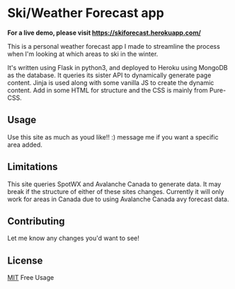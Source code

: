# Ski/Weather Forecast app
**For a live demo, please visit https://skiforecast.herokuapp.com/**

This is a personal weather forecast app I made to streamline the process when I'm looking at which areas to ski in the winter. 

It's written using Flask in python3, and deployed to Heroku using MongoDB as the database. It queries its sister API to dynamically generate page content. Jinja is used along with some vanilla JS to create the dynamic content. Add in some HTML for structure and the CSS is mainly from Pure-CSS.

## Usage

Use this site as much as youd like!! :) message me if you want a specific area added.

## Limitations

This site queries SpotWX and Avalanche Canada to generate data. It may break if the structure of either of these sites changes. Currently it will only work for areas in Canada due to using Avalanche Canada avy forecast data.

## Contributing

Let me know any changes you'd want to see!

## License
[MIT](https://choosealicense.com/licenses/mit/) Free Usage
